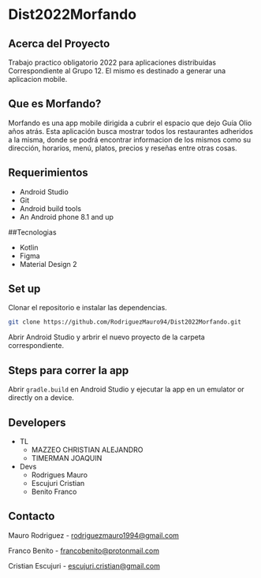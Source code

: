 # Dist2022Morfando

## Acerca del Proyecto

Trabajo practico obligatorio 2022 para aplicaciones distribuidas Correspondiente al Grupo 12. El mismo es destinado a generar una aplicacion mobile.

## Que es Morfando?

Morfando es una app mobile dirigida a cubrir el espacio que dejo Guía Olio años atrás. Esta aplicación busca mostrar todos los restaurantes adheridos a la misma, donde se podrá encontrar informacion de los mismos como su dirección, horarios, menú, platos, precios y reseñas entre otras cosas.

## Requerimientos

* Android Studio
* Git
* Android build tools
* An Android phone 8.1 and up

##Tecnologias

* Kotlin
* Figma
* Material Design 2

## Set up

Clonar el repositorio e instalar las dependencias.

```bash
git clone https://github.com/RodriguezMauro94/Dist2022Morfando.git
```

Abrir Android Studio y arbrir el nuevo proyecto de la carpeta correspondiente.


## Steps para correr la app

Abrir `gradle.build` en Android Studio y ejecutar la app en un emulator or directly on a device.


## Developers
* TL
    * MAZZEO CHRISTIAN ALEJANDRO
    * TIMERMAN JOAQUIN
* Devs
    * Rodrigues Mauro
    * Escujuri Cristian
    * Benito Franco

## Contacto

Mauro Rodriguez - rodriguezmauro1994@gmail.com

Franco Benito - francobenito@protonmail.com

Cristian Escujuri - escujuri.cristian@gmail.com